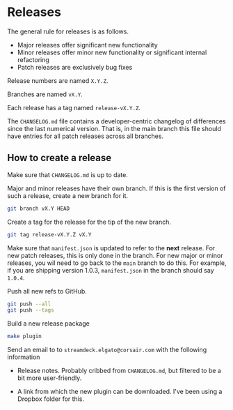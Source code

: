 # Releases

The general rule for releases is as follows.

- Major releases offer significant new functionality
- Minor releases offer minor new functionality or significant internal
  refactoring
- Patch releases are exclusively bug fixes

Release numbers are named `X.Y.Z`.

Branches are named `vX.Y`.

Each release has a tag named `release-vX.Y.Z`.

The `CHANGELOG.md` file contains a developer-centric changelog of differences
since the last numerical version. That is, in the main branch this file should
have entries for all patch releases across all branches.

## How to create a release

Make sure that `CHANGELOG.md` is up to date.

Major and minor releases have their own branch. If this is the first version of
such a release, create a new branch for it.

```sh
git branch vX.Y HEAD
```

Create a tag for the release for the tip of the new branch.

```sh
git tag release-vX.Y.Z vX.Y
```

Make sure that `manifest.json` is updated to refer to the **next** release. For
new patch releases, this is only done in the branch. For new major or minor
releases, you wil need to go back to the `main` branch to do this. For example,
if you are shipping version 1.0.3, `manifest.json` in the branch should say
`1.0.4`.

Push all new refs to GitHub.

```sh
git push --all
git push --tags
```

Build a new release package

```sh
make plugin
```

Send an email to to `streamdeck.elgato@corsair.com` with the following information

- Release notes. Probably cribbed from `CHANGELOG.md`, but filtered to be a
  bit more user-friendly.

- A link from which the new plugin can be downloaded. I've been using a
  Dropbox folder for this.
